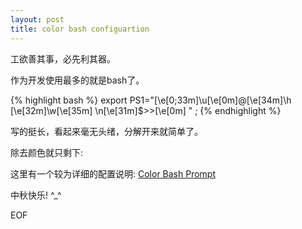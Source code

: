 ```yaml
---
layout: post
title: color bash configuartion
---
```


工欲善其事，必先利其器。

作为开发使用最多的就是bash了。

{% highlight bash %}
export PS1="[\e[0;33m]\u[\e[0m]@[\e[34m]\h [\e[32m]\w[\e[35m] \n[\e[31m]\$>>[\e[0m] " ;
{% endhighlight %}



写的挺长，看起来毫无头绪，分解开来就简单了。

除去颜色就只剩下:


这里有一个较为详细的配置说明:
[Color Bash Prompt](https://wiki.archlinux.org/index.php/Color_Bash_Prompt)

中秋快乐!  ^_^

EOF
